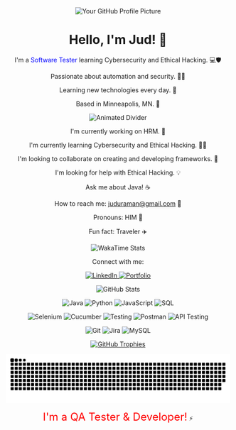 <div align="center">
  <img src="https://avatars.githubusercontent.com/u/jud-ahmed?v=4" width="150" alt="Your GitHub Profile Picture" />
</div>


<div align="center">
  <h1>Hello, I'm Jud! 👋</h1>
</div>

<p align="center">
  I'm a <span style="color:blue;">Software Tester</span> learning Cybersecurity and Ethical Hacking. 💻🛡️
</p>

<p align="center">
  Passionate about automation and security. 🤖🔐
</p>

<p align="center">
  Learning new technologies every day. 🚀
</p>

<p align="center">
  Based in Minneapolis, MN. 📍
</p>

<p align="center">
  <img src="https://media.giphy.com/media/l41Yw7437ttb8b7j5e/giphy.gif" width="400" alt="Animated Divider" />
</p>

<p align="center">
  I'm currently working on HRM. 💼
</p>

<p align="center">
  I'm currently learning Cybersecurity and Ethical Hacking. 🕵️‍♂️
</p>

<p align="center">
  I'm looking to collaborate on creating and developing frameworks. 🤝
</p>

<p align="center">
  I'm looking for help with Ethical Hacking. 💡
</p>

<p align="center">
  Ask me about Java! ☕
</p>

<p align="center">
  How to reach me: <a href="mailto:juduraman@gmail.com">juduraman@gmail.com</a> 📧
</p>

<p align="center">
  Pronouns: HIM 👨
</p>

<p align="center">
  Fun fact: Traveler ✈️
</p>

<p align="center">
  <img src="https://wakatime.com/badge/user/YOUR_WAKATIME_USER_ID.svg" alt="WakaTime Stats" />
</p>

<p align="center">
  Connect with me:
</p>

<p align="center">
  <a href="https://www.linkedin.com/in/jud-ahmed/">
    <img src="https://img.shields.io/badge/LinkedIn-blue?style=for-the-badge&logo=linkedin&logoColor=white" alt="LinkedIn" />
  </a>
  <a href="https://jud-ahmed.com/">
    <img src="https://img.shields.io/badge/Portfolio-ff69b4?style=for-the-badge&logo=portfolio&logoColor=white" alt="Portfolio" />
  </a>
</p>

<p align="center">
  <img src="https://github-readme-stats.vercel.app/api?username=jud-ahmed&show_icons=true&theme=radical" alt="GitHub Stats" />
</p>

<p align="center">
  <img src="https://img.shields.io/badge/Java-ED8B00?style=for-the-badge&logo=java&logoColor=white" alt="Java" />
  <img src="https://img.shields.io/badge/Python-3776AB?style=for-the-badge&logo=python&logoColor=white" alt="Python" />
  <img src="https://img.shields.io/badge/JavaScript-F7DF1E?style=for-the-badge&logo=javascript&logoColor=black" alt="JavaScript" />
  <img src="https://img.shields.io/badge/SQL-4479A1?style=for-the-badge&logo=sql&logoColor=white" alt="SQL" />
</p>

<p align="center">
  <img src="https://img.shields.io/badge/Selenium-43802A?style=for-the-badge&logo=selenium&logoColor=white" alt="Selenium" />
  <img src="https://img.shields.io/badge/Cucumber-239506?style=for-the-badge&logo=cucumber&logoColor=white" alt="Cucumber" />
  <img src="https://img.shields.io/badge/Testing-FFC637?style=for-the-badge&logo=testing&logoColor=white" alt="Testing" />
  <img src="https://img.shields.io/badge/Postman-FF6C37?style=for-the-badge&logo=postman&logoColor=white" alt="Postman" />
  <img src="https://img.shields.io/badge/API%20Testing-8B57C7?style=for-the-badge&logo=api&logoColor=white" alt="API Testing" />
</p>

<p align="center">
  <img src="https://img.shields.io/badge/Git-F05032?style=for-the-badge&logo=git&logoColor=white" alt="Git" />
  <img src="https://img.shields.io/badge/Jira-0052CC?style=for-the-badge&logo=jira&logoColor=white" alt="Jira" />
  <img src="https://img.shields.io/badge/MySQL-4479A1?style=for-the-badge&logo=mysql&logoColor=white" alt="MySQL" />
</p>

<p align="center">
  <a href="https://github.com/anuraghazra/github-readme-stats">
    <img src="https://github-profile-trophy.vercel.app/?username=jud-ahmed&theme=radical" alt="GitHub Trophies" />
  </a>
</p>

<p align="center">
  <img src="dist/snake.svg" alt="My Snake Animation" />
</p>

<p align="center">
  <span style="color:red; font-size:24px;">I'm a QA Tester & Developer!</span> <blink>⚡</blink>
</p>
